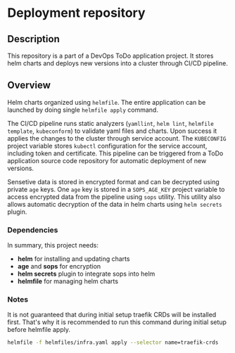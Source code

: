# Deployment repository

## Description

This repository is a part of a DevOps ToDo application project. It stores helm charts and deploys new versions into a cluster through CI/CD pipeline.

## Overview

Helm charts organized using `helmfile`. The entire application can be launched by doing single `helmfile apply` command.

The CI/CD pipeline runs static analyzers (`yamllint`, `helm lint`, `helmfile template`, `kubeconform`) to validate yaml files and charts. Upon success it applies the changes to the cluster through service account. The `KUBECONFIG` project variable stores `kubectl` configuration for the service account, including token and certificate. This pipeline can be triggered from a ToDo application source code repository for automatic deployment of new versions.

Sensetive data is stored in encrypted format and can be decrypted using private `age` keys. One `age` key is stored in a `SOPS_AGE_KEY` project variable to access encrypted data from the pipeline using `sops` utility. This utility also allows automatic decryption of the data in helm charts using `helm secrets` plugin.

### Dependencies

In summary, this project needs:

- **helm** for installing and updating charts
- **age** and **sops** for encryption
- **helm secrets** plugin to integrate sops into helm
- **helmfile** for managing helm charts

### Notes

It is not guaranteed that during initial setup traefik CRDs will be installed first. That's why it is recommended to run this command during initial setup before helmfile apply.

```bash
helmfile -f helmfiles/infra.yaml apply --selector name=traefik-crds
```
